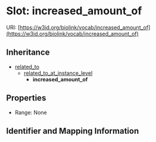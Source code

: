 # Slot: increased_amount_of

URI: [https://w3id.org/biolink/vocab/increased_amount_of](https://w3id.org/biolink/vocab/increased_amount_of)




## Inheritance

* [related_to](related_to.md)
    * [related_to_at_instance_level](related_to_at_instance_level.md)
        * **increased_amount_of**



## Properties

 * Range: None



## Identifier and Mapping Information





